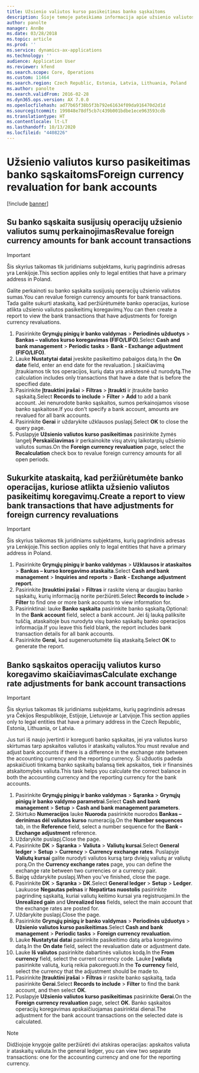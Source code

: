 ```yaml
---
title: Užsienio valiutos kurso pasikeitimas banko sąskaitoms
description: Šioje temoje pateikiama informacija apie užsienio valiutos kurso pasikeitimą banko sąskaitoms.
author: panolte
manager: AnnBe
ms.date: 03/28/2018
ms.topic: article
ms.prod: ''
ms.service: dynamics-ax-applications
ms.technology: ''
audience: Application User
ms.reviewer: kfend
ms.search.scope: Core, Operations
ms.custom: 11464
ms.search.region: Czech Republic, Estonia, Latvia, Lithuania, Poland
ms.author: panolte
ms.search.validFrom: 2016-02-28
ms.dyn365.ops.version: AX 7.0.0
ms.openlocfilehash: ad77b65f38b5f3b792e61634f09da916470d2d1d
ms.sourcegitcommit: 199848e78df5cb7c439b001bdbe1ece963593cdb
ms.translationtype: HT
ms.contentlocale: lt-LT
ms.lasthandoff: 10/13/2020
ms.locfileid: "4408226"
---
```

# <a name="foreign-currency-revaluation-for-bank-accounts"></a><span data-ttu-id="da655-103">Užsienio valiutos kurso pasikeitimas banko sąskaitoms</span><span class="sxs-lookup"><span data-stu-id="da655-103">Foreign currency revaluation for bank accounts</span></span>

[!include [banner](../includes/banner.md)]

## <a name="revalue-foreign-currency-amounts-for-bank-account-transactions"></a><span data-ttu-id="da655-104">Su banko sąskaita susijusių operacijų užsienio valiutos sumų perkainojimas</span><span class="sxs-lookup"><span data-stu-id="da655-104">Revalue foreign currency amounts for bank account transactions</span></span>

> [!IMPORTANT]
> <span data-ttu-id="da655-105">Šis skyrius taikomas tik juridiniams subjektams, kurių pagrindinis adresas yra Lenkijoje.</span><span class="sxs-lookup"><span data-stu-id="da655-105">This section applies only to legal entities that have a primary address in Poland.</span></span>

<span data-ttu-id="da655-106">Galite perkainoti su banko sąskaita susijusių operacijų užsienio valiutos sumas.</span><span class="sxs-lookup"><span data-stu-id="da655-106">You can revalue foreign currency amounts for bank transactions.</span></span> <span data-ttu-id="da655-107">Tada galite sukurti ataskaitą, kad peržiūrėtumėte banko operacijas, kuriose atlikta užsienio valiutos pasikeitimų koregavimų.</span><span class="sxs-lookup"><span data-stu-id="da655-107">You can then create a report to view the bank transactions that have adjustments for foreign currency revaluations.</span></span>

1. <span data-ttu-id="da655-108">Pasirinkite **Grynųjų pinigų ir banko valdymas** &gt; **Periodinės užduotys** &gt; **Bankas – valiutos kurso koregavimas (FIFO/LIFO)**.</span><span class="sxs-lookup"><span data-stu-id="da655-108">Select **Cash and bank management** &gt; **Periodic tasks** &gt; **Bank - Exchange adjustment (FIFO/LIFO)**.</span></span>
2. <span data-ttu-id="da655-109">Lauke **Nustatytai datai** įveskite pasikeitimo pabaigos datą.</span><span class="sxs-lookup"><span data-stu-id="da655-109">In the **On date** field, enter an end date for the revaluation.</span></span> <span data-ttu-id="da655-110">Į skaičiavimą įtraukiamos tik tos operacijos, kurių data yra ankstesnė už nurodytą.</span><span class="sxs-lookup"><span data-stu-id="da655-110">The calculation includes only transactions that have a date that is before the specified date.</span></span>
3. <span data-ttu-id="da655-111">Pasirinkite **Įtrauktini įrašai** &gt; **Filtras** &gt; **Įtraukti** ir įtraukite banko sąskaitą.</span><span class="sxs-lookup"><span data-stu-id="da655-111">Select **Records to include** &gt; **Filter** &gt; **Add** to add a bank account.</span></span> <span data-ttu-id="da655-112">Jei nenurodote banko sąskaitos, sumos perkainojamos visose banko sąskaitose.</span><span class="sxs-lookup"><span data-stu-id="da655-112">If you don't specify a bank account, amounts are revalued for all bank accounts.</span></span>
4. <span data-ttu-id="da655-113">Pasirinkite **Gerai** ir uždarykite užklausos puslapį.</span><span class="sxs-lookup"><span data-stu-id="da655-113">Select **OK** to close the query page.</span></span>
5. <span data-ttu-id="da655-114">Puslapyje **Užsienio valiutos kurso pasikeitimas** pasirinkite žymės langelį **Perskaičiavimas** ir perkainokite visų atvirų laikotarpių užsienio valiutos sumas.</span><span class="sxs-lookup"><span data-stu-id="da655-114">On the **Foreign currency revaluation** page, select the **Recalculation** check box to revalue foreign currency amounts for all open periods.</span></span>

## <a name="create-a-report-to-view-bank-transactions-that-have-adjustments-for-foreign-currency-revaluations"></a><span data-ttu-id="da655-115">Sukurkite ataskaitą, kad peržiūrėtumėte banko operacijas, kuriose atlikta užsienio valiutos pasikeitimų koregavimų.</span><span class="sxs-lookup"><span data-stu-id="da655-115">Create a report to view bank transactions that have adjustments for foreign currency revaluations</span></span>

> [!IMPORTANT]
> <span data-ttu-id="da655-116">Šis skyrius taikomas tik juridiniams subjektams, kurių pagrindinis adresas yra Lenkijoje.</span><span class="sxs-lookup"><span data-stu-id="da655-116">This section applies only to legal entities that have a primary address in Poland.</span></span>

1. <span data-ttu-id="da655-117">Pasirinkite **Grynųjų pinigų ir banko valdymas** &gt; **Užklausos ir ataskaitos** &gt; **Bankas – kurso koregavimo ataskaita**.</span><span class="sxs-lookup"><span data-stu-id="da655-117">Select **Cash and bank management** &gt; **Inquiries and reports** &gt; **Bank - Exchange adjustment report**.</span></span>
2. <span data-ttu-id="da655-118">Pasirinkite **Įtrauktini įrašai** &gt; **Filtras** ir raskite vieną ar daugiau banko sąskaitų, kurių informaciją norite peržiūrėti.</span><span class="sxs-lookup"><span data-stu-id="da655-118">Select **Records to include** &gt; **Filter** to find one or more bank accounts to view information for.</span></span>
3. <span data-ttu-id="da655-119">Pasirinktinai: lauke **Banko sąskaita** pasirinkite banko sąskaitą.</span><span class="sxs-lookup"><span data-stu-id="da655-119">Optional: In the **Bank account** field, select a bank account.</span></span> <span data-ttu-id="da655-120">Jei šį lauką paliksite tuščią, ataskaitoje bus nurodyta visų banko sąskaitų banko operacijos informacija.</span><span class="sxs-lookup"><span data-stu-id="da655-120">If you leave this field blank, the report includes bank transaction details for all bank accounts.</span></span>
4. <span data-ttu-id="da655-121">Pasirinkite **Gerai**, kad sugeneruotumėte šią ataskaitą.</span><span class="sxs-lookup"><span data-stu-id="da655-121">Select **OK** to generate the report.</span></span> 

## <a name="calculate-exchange-rate-adjustments-for-bank-account-transactions"></a><span data-ttu-id="da655-122">Banko sąskaitos operacijų valiutos kurso koregavimo skaičiavimas</span><span class="sxs-lookup"><span data-stu-id="da655-122">Calculate exchange rate adjustments for bank account transactions</span></span>

> [!IMPORTANT]
> <span data-ttu-id="da655-123">Šis skyrius taikomas tik juridiniams subjektams, kurių pagrindinis adresas yra Čekijos Respublikoje, Estijoje, Lietuvoje ar Latvijoje.</span><span class="sxs-lookup"><span data-stu-id="da655-123">This section applies only to legal entities that have a primary address in the Czech Republic, Estonia, Lithuania, or Latvia.</span></span>

<span data-ttu-id="da655-124">Jus turi iš naujo įvertinti ir koreguoti banko sąskaitas, jei yra valiutos kurso skirtumas tarp apskaitos valiutos ir ataskaitų valiutos.</span><span class="sxs-lookup"><span data-stu-id="da655-124">You must revalue and adjust bank accounts if there is a difference in the exchange rate between the accounting currency and the reporting currency.</span></span> <span data-ttu-id="da655-125">Ši užduotis padeda apskaičiuoti tinkamą banko sąskaitų balansą tiek apskaitos, tiek ir finansinės atskaitomybės valiuta.</span><span class="sxs-lookup"><span data-stu-id="da655-125">This task helps you calculate the correct balance in both the accounting currency and the reporting currency for the bank accounts.</span></span>

1. <span data-ttu-id="da655-126">Pasirinkite **Grynųjų pinigų ir banko valdymas** &gt; **Sąranka** &gt; **Grynųjų pinigų ir banko valdymo parametrai**.</span><span class="sxs-lookup"><span data-stu-id="da655-126">Select **Cash and bank management** &gt; **Setup** &gt; **Cash and bank management parameters**.</span></span>
2. <span data-ttu-id="da655-127">Skirtuko **Numeracijos** lauke **Nuoroda** pasirinkite nuorodos **Bankas – derinimas dėl valiutos kurso** numeraciją.</span><span class="sxs-lookup"><span data-stu-id="da655-127">On the **Number sequences** tab, in the **Reference** field, select a number sequence for the **Bank - Exchange adjustment** reference.</span></span>
3. <span data-ttu-id="da655-128">Uždarykite puslapį.</span><span class="sxs-lookup"><span data-stu-id="da655-128">Close the page.</span></span>
4. <span data-ttu-id="da655-129">Pasirinkite **DK** &gt; **Sąranka** &gt; **Valiuta** &gt; **Valiutų kursai**.</span><span class="sxs-lookup"><span data-stu-id="da655-129">Select **General ledger** &gt; **Setup** &gt; **Currency** &gt; **Currency exchange rates**.</span></span> <span data-ttu-id="da655-130">Puslapyje **Valiutų kursai** galite nurodyti valiutos kursą tarp dviejų valiutų ar valiutų porą.</span><span class="sxs-lookup"><span data-stu-id="da655-130">On the **Currency exchange rates** page, you can define the exchange rate between two currencies or a currency pair.</span></span>
5. <span data-ttu-id="da655-131">Baigę uždarykite puslapį.</span><span class="sxs-lookup"><span data-stu-id="da655-131">When you've finished, close the page.</span></span>
6. <span data-ttu-id="da655-132">Pasirinkite **DK** &gt; **Sąranka** &gt; **DK**.</span><span class="sxs-lookup"><span data-stu-id="da655-132">Select **General ledger** &gt; **Setup** &gt; **Ledger**.</span></span> <span data-ttu-id="da655-133">Laukuose **Negautas pelnas** ir **Nepatirtas nuostolis** pasirinkite pagrindinę sąskaitą, kuriai valiutų keitimo kursai yra registruojami.</span><span class="sxs-lookup"><span data-stu-id="da655-133">In the **Unrealized gain** and **Unrealized loss** fields, select the main account that the exchange rates are posted for.</span></span>
7. <span data-ttu-id="da655-134">Uždarykite puslapį.</span><span class="sxs-lookup"><span data-stu-id="da655-134">Close the page.</span></span>
8. <span data-ttu-id="da655-135">Pasirinkite **Grynųjų pinigų ir banko valdymas** &gt; **Periodinės užduotys** &gt; **Užsienio valiutos kurso pasikeitimas**.</span><span class="sxs-lookup"><span data-stu-id="da655-135">Select **Cash and bank management** &gt; **Periodic tasks** &gt; **Foreign currency revaluation**.</span></span>
9. <span data-ttu-id="da655-136">Lauke **Nustatytai datai** pasirinkite pasikeitimo datą arba koregavimo datą.</span><span class="sxs-lookup"><span data-stu-id="da655-136">In the **On date** field, select the revaluation date or adjustment date.</span></span>
10. <span data-ttu-id="da655-137">Lauke **Iš valiutos** pasirinkite dabartinės valiutos kodą.</span><span class="sxs-lookup"><span data-stu-id="da655-137">In the **From currency** field, select the current currency code.</span></span> <span data-ttu-id="da655-138">Lauke **Į valiutą** pasirinkite valiutą, kurią reikia pakoreguoti.</span><span class="sxs-lookup"><span data-stu-id="da655-138">In the **To currency** field, select the currency that the adjustment should be made to.</span></span>
11. <span data-ttu-id="da655-139">Pasirinkite **Įtrauktini įrašai** &gt; **Filtras** ir raskite banko sąskaitą, tada pasirinkite **Gerai**.</span><span class="sxs-lookup"><span data-stu-id="da655-139">Select **Records to include** &gt; **Filter** to find the bank account, and then select **OK**.</span></span>
12. <span data-ttu-id="da655-140">Puslapyje **Užsienio valiutos kurso pasikeitimas** pasirinkite **Gerai**.</span><span class="sxs-lookup"><span data-stu-id="da655-140">On the **Foreign currency revaluation** page, select **OK**.</span></span> <span data-ttu-id="da655-141">Banko sąskaitos operacijų koregavimas apskaičiuojamas pasirinktai dienai.</span><span class="sxs-lookup"><span data-stu-id="da655-141">The adjustment for the bank account transactions on the selected date is calculated.</span></span>

> [!NOTE]
> <span data-ttu-id="da655-142">Didžiojoje knygoje galite peržiūrėti dvi atskiras operacijas: apskaitos valiuta ir ataskaitų valiuta.</span><span class="sxs-lookup"><span data-stu-id="da655-142">In the general ledger, you can view two separate transactions: one for the accounting currency and one for the reporting currency.</span></span>
